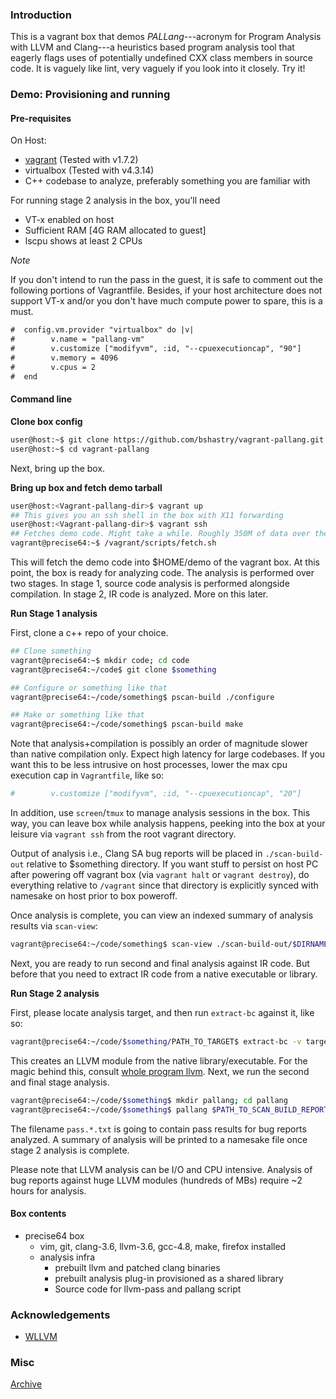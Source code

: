 ### Introduction

This is a vagrant box that demos *PALLang*---acronym for Program Analysis with LLVM and Clang---a heuristics based program analysis tool that eagerly flags uses of potentially undefined CXX class members in source code. It is vaguely like lint, very vaguely if you look into it closely. Try it!

### Demo: Provisioning and running

#### Pre-requisites

On Host:

- [vagrant][1] (Tested with v1.7.2)
- virtualbox (Tested with v4.3.14)
- C++ codebase to analyze, preferably something you are familiar with

For running stage 2 analysis in the box, you'll need

- VT-x enabled on host
- Sufficient RAM [4G RAM allocated to guest]
- lscpu shows at least 2 CPUs

*Note*

If you don't intend to run the pass in the guest, it is safe to comment out the following portions of Vagrantfile. Besides, if your host architecture does not support VT-x and/or you don't have much compute power to spare, this is a must.

```txt
#  config.vm.provider "virtualbox" do |v|
#        v.name = "pallang-vm"
#        v.customize ["modifyvm", :id, "--cpuexecutioncap", "90"]
#        v.memory = 4096
#        v.cpus = 2
#  end
```
 
#### Command line

**Clone box config**

```bash
user@host:~$ git clone https://github.com/bshastry/vagrant-pallang.git
user@host:~$ cd vagrant-pallang
```

Next, bring up the box.

**Bring up box and fetch demo tarball**

```bash
user@host:<Vagrant-pallang-dir>$ vagrant up
## This gives you an ssh shell in the box with X11 forwarding
user@host:<Vagrant-pallang-dir>$ vagrant ssh
## Fetches demo code. Might take a while. Roughly 350M of data over the network.
vagrant@precise64:~$ /vagrant/scripts/fetch.sh
```

This will fetch the demo code into $HOME/demo of the vagrant box. At this point, the box is ready for analyzing code.
The analysis is performed over two stages. In stage 1, source code analysis is performed alongside compilation. In stage 2, IR code is analyzed. More on this later.

**Run Stage 1 analysis**

First, clone a c++ repo of your choice.

```bash
## Clone something
vagrant@precise64:~$ mkdir code; cd code
vagrant@precise64:~/code$ git clone $something

## Configure or something like that
vagrant@precise64:~/code/something$ pscan-build ./configure

## Make or something like that
vagrant@precise64:~/code/something$ pscan-build make
```

Note that analysis+compilation is possibly an order of magnitude slower than native compilation only. Expect high latency for large codebases. If you want this to be less intrusive on host processes, lower the max cpu execution cap in `Vagrantfile`, like so:

```bash
#        v.customize ["modifyvm", :id, "--cpuexecutioncap", "20"]
```

In addition, use `screen`/`tmux` to manage analysis sessions in the box. This way, you can leave box while analysis happens, peeking into the box at your leisure via `vagrant ssh` from the root vagrant directory.

Output of analysis i.e., Clang SA bug reports will be placed in `./scan-build-out` relative to $something directory. If you want stuff to persist on host PC after powering off vagrant box (via `vagrant halt` or `vagrant destroy`), do everything relative to `/vagrant` since that directory is explicitly synced with namesake on host prior to box poweroff.

Once analysis is complete, you can view an indexed summary of analysis results via `scan-view`:

```bash
vagrant@precise64:~/code/something$ scan-view ./scan-build-out/$DIRNAME
```

Next, you are ready to run second and final analysis against IR code. But before that you need to extract IR code from a native executable or library.

**Run Stage 2 analysis**

First, please locate analysis target, and then run `extract-bc` against it, like so:

```bash
vagrant@precise64:~/code/$something/PATH_TO_TARGET$ extract-bc -v target
```

This creates an LLVM module from the native library/executable. For the magic behind this, consult [whole program llvm][2].
Next, we run the second and final stage analysis.


```bash
vagrant@precise64:~/code/$something$ mkdir pallang; cd pallang
vagrant@precise64:~/code/$something$ pallang $PATH_TO_SCAN_BUILD_REPORTS $PATH_TO_BC_TARGET --wpa &
```

The filename `pass.*.txt` is going to contain pass results for bug reports analyzed. A summary of analysis will be printed to a namesake file once stage 2 analysis is complete.

Please note that LLVM analysis can be I/O and CPU intensive. Analysis of bug reports against huge LLVM modules (hundreds of MBs) require ~2 hours for analysis.

#### Box contents

- precise64 box
  - vim, git, clang-3.6, llvm-3.6, gcc-4.8, make, firefox installed
  - analysis infra
    - prebuilt llvm and patched clang binaries
    - prebuilt analysis plug-in provisioned as a shared library
    - Source code for llvm-pass and pallang script

[1]: https://www.vagrantup.com/
[2]: https://github.com/travitch/whole-program-llvm

### Acknowledgements

- [WLLVM][1]

### Misc

[Archive](Archive)

[1]: https://github.com/travitch/whole-program-llvm

